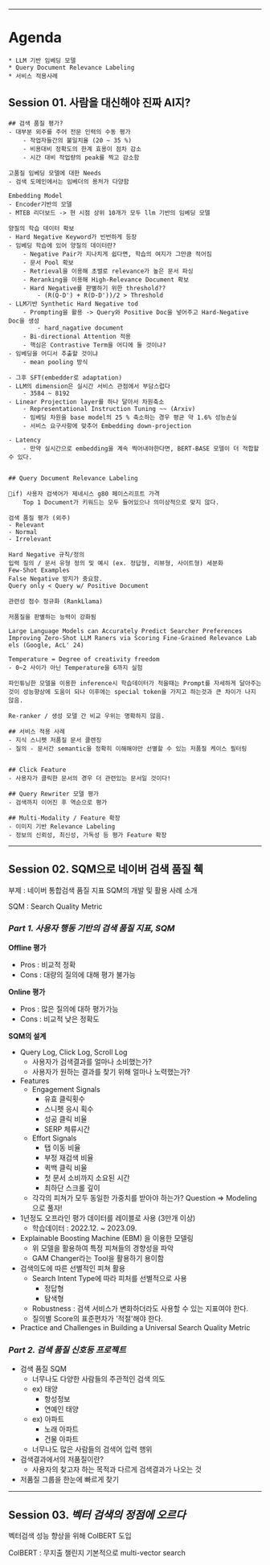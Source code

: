 
--- 

#  Agenda 
	* LLM 기반 임베딩 모델
	* Query Document Relevance Labeling
	* 서비스 적용사례


## Session 01. 사람을 대신해야 진짜 AI지?
	## 검색 품질 평가?
	- 대부분 외주를 주어 전문 인력의 수동 평가
		- 작업자들간의 불일치율 (20 ~ 35 %)
		- 비용대비 정확도의 한계 효용이 점차 감소
		- 시간 대비 작업량의 peak를 찍고 감소함
	
	고품질 임베딩 모델에 대한 Needs
	- 검색 도메인에서는 임베더의 용처가 다양함
	
	Embedding Model
	- Encoder기반의 모델
	- MTEB 리더보드 -> 현 시점 상위 10개가 모두 llm 기반의 임베딩 모델
	
	양질의 학습 데이터 확보
	- Hard Negative Keyword가 빈번하게 등장
	- 임베딩 학습에 있어 양질의 데이터란?
		- Negative Pair가 지나치게 쉽다면, 학습의 여지가 그만큼 적어짐
		- 문서 Pool 확보
		- Retrieval을 이용해 초벌로 relevance가 높은 문서 파싱
		- Reranking을 이용해 High-Relevance Document 확보
		- Hard Negative를 판별하기 위한 threshold??
			- (R(Q-D') + R(D-D'))/2 > Threshold
	- LLM기반 Synthetic Hard Negative tod
		- Prompting을 활용 -> Query와 Positive Doc을 넣어주고 Hard-Negative Doc을 생성
			- hard_nagative document
		- Bi-directional Attention 적용
		- 핵심은 Contrastive Term을 어디에 둘 것이냐?
	- 임베딩을 어디서 추출할 것이냐
		- mean pooling 방식
	
	- 그후 SFT(embedder로 adaptation)
	- LLM의 dimension은 실시간 서비스 관점에서 부담스럽다
		- 3584 ~ 8192
	- Linear Projection layer를 하나 달아서 차원축소
		- Representational Instruction Tuning ~~ (Arxiv)
		- 임베딩 차원을 base model의 25 % 축소하는 경우 평균 약 1.6% 성능손실
		- 서비스 요구사항에 맞추어 Embedding down-projection
	
	- Latency
		- 만약 실시간으로 embedding을 계속 찍어내야한다면, BERT-BASE 모델이 더 적합할 수 있다.
	
	
	## Query Document Relevance Labeling
	
	if) 사용자 검색어가 제네시스 g80 페이스리프트 가격
		Top 1 Document가 키워드는 모두 들어있으나 의미상적으로 맞지 않다.
	
	검색 품질 평가 (외주)
	- Relevant
	- Normal
	- Irrelevant
	
	Hard Negative 규칙/정의
	입력 질의 / 문서 유형 정의 및 예시 (ex. 정답형, 리뷰형, 사이트형) 세분화
	Few-Shot Examples
	False Negative 방지가 중요함.
	Query only < Query w/ Positive Document
	
	관련성 점수 정규화 (RankLlama)
	
	저품질을 판별하는 능력이 강화됨
	
	Large Language Models can Accurately Predict Searcher Preferences
	Improving Zero-Shot LLM Raners via Scoring Fine-Grained Relevance Lab els (Google, AcL' 24)
	
	Temperature = Degree of creativity freedom
	- 0~2 사이가 아닌 Temperature을 6까지 실험
	
	파인튜닝한 모델을 이용한 inference시 학습데이터가 적을때는 Prompt를 자세하게 달아주는것이 성능향상에 도움이 되나 이후에는 special token을 가지고 하는것과 큰 차이가 나지 않음.
	
	Re-ranker / 생성 모델 간 비교 우위는 명확하지 않음.
	
	## 서비스 적용 사례
	- 지식 스니펫 저품질 문서 클렌징
	- 질의 - 문서간 semantic을 정확히 이해해야만 선별할 수 있는 저품질 케이스 필터링
	
	
	## Click Feature
	- 사용자가 클릭한 문서의 경우 더 관련있는 문서일 것이다!
	
	## Query Rewriter 모델 평가
	- 검색까지 이어진 후 역순으로 평가
	
	## Multi-Modality / Feature 확장
	- 이미지 기반 Relevance Labeling
	- 정보의 신뢰성, 최신성, 가독성 등 평가 Feature 확장

---  
## Session 02. SQM으로 네이버 검색 품질 췍
부제 : 네이버 통합검색 품질 지표 SQM의 개발 및 활용 사례 소개


SQM : Search Quality Metric

### *Part 1. 사용자 행동 기반의 검색 품질 지표, SQM*

**Offline 평가**
- Pros : 비교적 정확
- Cons : 대량의 질의에 대해 평가 불가능

**Online 평가**
- Pros : 많은 질의에 대하 평가가능
- Cons : 비교적 낮은 정확도

**SQM의 설계**
- Query Log, Click Log, Scroll Log
	- 사용자가 검색결과를 얼마나 소비했는가?
	- 사용자가 원하는 결과를 찾기 위해 얼마나 노력했는가?
- Features
	- Engagement Signals
		- 유효 클릭횟수
		- 스니펫 응시 획수
		- 성공 클릭 비율
		- SERP 체류시간
	- Effort Signals
		- 탭 이동 비율
		- 부정 재검색 비율
		- 퀵백 클릭 비율
		- 첫 문서 소비까지 소요된 시간
		- 최하단 스크롤 깊이
	- 각각의 피쳐가 모두 동일한 가중치를 받아야 하는가? Question => Modeling으로 풀자!
- 1년정도 오프라인 평가 데이터를 레이블로 사용 (3만개 이상)
	- 학습데이터 : 2022.12. ~ 2023.09.
- Explainable  Boosting Machine (EBM) 을 이용한 모델링
	- 위 모델을 활용하여 특정 피쳐들의 경향성을 파악
	- GAM Changer라는 Tool을 활용하기 용이함
- 검색의도에 따른 선별적인 피쳐 활용
	- Search Intent Type에 따라 피처를 선별적으로 사용
		- 정답형
		- 탐색형
	- Robustness : 검색 서비스가 변화하더라도 사용할 수 있는 지표여야 한다.
	- 질의별 Score의 표준편차가 '적절'해야 한다.
- Practice and Challenges in Building a Universal Search Quality Metric

### *Part 2. 검색 품질 신호등 프로젝트*
- 검색 품질 SQM
	- 너무나도 다양한 사람들의 주관적인 검색 의도
	- ex) 태양
		- 항성정보
		- 연예인 태양
	- ex) 아파트
		- 노래 아파트
		- 건물 아파트
	- 너무나도 많은 사람들의 검색어 입력 행위
- 검색결과에서의 저품질이란?
	- 사용자의 찾고자 하는 목적과 다르게 검색결과가 나오는 것
- 저품질 그룹을 한눈에 빠르게 찾기


---
## Session 03. *벡터 검색의 정점에 오르다*
벡터검색 성능 향상을 위해 ColBERT 도입

ColBERT : 무지출 챌린지
기본적으로 multi-vector search

